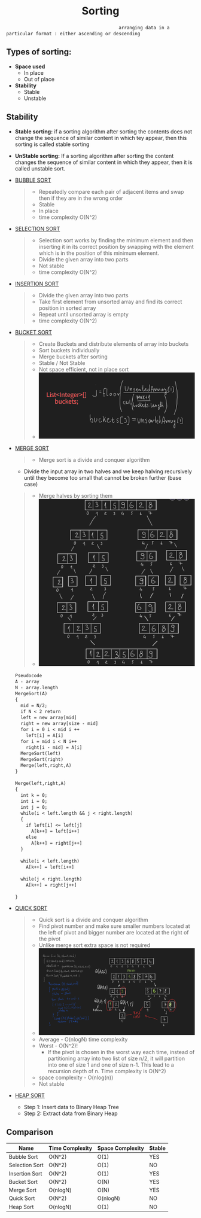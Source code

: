 # <center>Sorting</center>

                                              arranging data in a particular format : either ascending or descending

## Types of sorting:

- **Space used**
    - In place
    - Out of place
- **Stability**
    - Stable
    - Unstable

## Stability

- **Stable sorting:** if a sorting algorithm after sorting the contents does not change the sequence of similar content
  in which tey appear, then this sorting is called stable sorting
- **UnStable sorting:** If a sorting algorithm after sorting the content changes the sequence of similar content in
  which they appear, then it is called unstable sort.

- [BUBBLE SORT](BubbleSort.java)
  > - Repeatedly compare each pair of adjacent items and swap then if they are in the wrong order
  > - Stable
  > - In place
  > - time complexity O(N^2)
- [SELECTION SORT](SelectionSort.java)
  > - Selection sort works by finding the minimum element and then inserting it in its correct position by swapping with
      the element which is in the position of this minimum element. 
  > - Divide the given array into two parts
  > - Not stable
  > - time complexity O(N^2)
- [INSERTION SORT](InsertionSort.java)
  > - Divide the given array into two parts
  > - Take first element from unsorted array and find its correct position in sorted array
  > - Repeat until unsorted array is empty
  > - time complexity O(N^2)

- [BUCKET SORT](BucketSort.java)
  > - Create Buckets and distribute elements of array into buckets
  > - Sort buckets individually
  > - Merge buckets after sorting
  > - Stable / Not Stable
  > - Not space efficient, not in place sort
  > - ![img.png](img/img.png)
- [MERGE SORT](MergeSort.java)
  > - Merge sort is a divide and conquer algorithm
  - Divide the input array in two halves and we keep halving recursively until they become too small that cannot be
    broken further (base case)
  >  - Merge halves by sorting them
  >  - ![img_1.png](img/img_1.png)

      Pseudocode
      A - array
      N - array.length
      MergeSort(A)
      {
        mid = N/2;
        if N < 2 return
        left = new array[mid]
        right = new array[size - mid]
        for i = 0 i < mid i ++
          left[i] = A[i]
        for i = mid i < N i++
          right[i - mid] = A[i]
        MergeSort(left)
        MergeSort(right)
        Merge(left,right,A)
      }
      
      Merge(left,right,A)
      {
        int k = 0;
        int i = 0;
        int j = 0;
        while(i < left.length && j < right.length) 
        {
          if left[i] <= left[j]
            A[k++] = left[i++]
          else 
            A[k++] = right[j++]
        }

        while(i < left.length) 
          A[k++] = left[i++]
        
        while(j < right.length)
          A[k++] = right[j++]
        
      }

- [QUICK SORT](QuickSort.java)
  > - Quick sort is a divide and conquer algorithm
  > - Find pivot number and make sure smaller numbers located at the left of pivot and bigger number are located at the
      right of the pivot
  > - Unlike merge sort extra space is not required
  > - ![img_3.png](img/img_3.png)
  > - Average - O(nlogN) time complexity
  > - Worst - O(N^2)! 
  >   - If the pivot is chosen in the worst way each time, instead of partitioning array into two list of size
  >     n/2, it will partition into one  of size 1 and one of size n-1. This lead to a recursion depth of n. Time
  >     complexity is O(N^2)
  > - space complexity - O(nlog(n))
  > - Not stable
- [HEAP SORT](HeapSort.java)
  - Step 1: Insert data to Binary Heap Tree
  - Step 2: Extract data from Binary Heap

## Comparison

| Name           | Time Complexity | Space Complexity | Stable |
|----------------|-----------------|------------------|--------|
| Bubble Sort    | O(N^2)          | O(1)             | YES    |
| Selection Sort | O(N^2)          | O(1)             | NO     |
| Insertion Sort | O(N^2)          | O(1)             | YES    |
| Bucket Sort    | O(N^2)          | O(N)             | YES    |
| Merge Sort     | O(nlogN)        | O(N)             | YES    |
| Quick Sort     | O(N^2)          | O(nlogN)         | NO     |
| Heap Sort      | O(nlogN)        | O(1)             | NO     |

